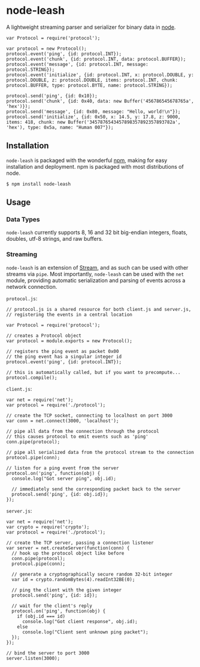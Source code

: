 node-leash
==========

A lightweight streaming parser and serializer for binary data in [node](http://nodejs.org).

```
var Protocol = require('protocol');

var protocol = new Protocol();
protocol.event('ping', {id: protocol.INT});
protocol.event('chunk', {id: protocol.INT, data: protocol.BUFFER});
protocol.event('message', {id: protocol.INT, message: protocol.STRING});
protocol.event('initialize', {id: protocol.INT, x: protocol.DOUBLE, y: protocol.DOUBLE, z: protocol.DOUBLE, items: protocol.INT, chunk: protocol.BUFFER, type: protocol.BYTE, name: protocol.STRING});

protocol.send('ping', {id: 0x10});
protocol.send('chunk', {id: 0x40, data: new Buffer('456786545678765a', 'hex')});
protocol.send('message', {id: 0x80, message: "Hello, world!\n"});
protocol.send('initialize', {id: 0x50, x: 14.5, y: 17.8, z: 9000, items: 418, chunk: new Buffer('3457876543457898357892357893782a', 'hex'), type: 0x5a, name: "Human 007"});
```

## Installation

`node-leash` is packaged with the wonderful [npm](http://npmjs.org), making for easy installation and deployment.  npm is packaged with most distributions of node.

    $ npm install node-leash

## Usage

### Data Types

`node-leash` currently supports 8, 16 and 32 bit big-endian integers, floats, doubles, utf-8 strings, and raw buffers.

### Streaming

`node-leash` is an extension of [Stream](http://nodejs.org/api/stream.html), and as such can be used with other streams via `pipe`.  Most importantly, `node-leash` can be used with the `net` module, providing automatic serialization and parsing of events across a network connection.

`protocol.js`:

```
// protocol.js is a shared resource for both client.js and server.js,
// registering the events in a central location

var Protocol = require('protocol');

// creates a Protocol object
var protocol = module.exports = new Protocol();

// registers the ping event as packet 0x00
// the ping event has a singular integer id
protocol.event('ping', {id: protocol.INT});

// this is automatically called, but if you want to precompute...
protocol.compile();
```

`client.js`:

```
var net = require('net');
var protocol = require('./protocol');

// create the TCP socket, connecting to localhost on port 3000
var conn = net.connect(3000, 'localhost');

// pipe all data from the connection through the protocol
// this causes protocol to emit events such as 'ping'
conn.pipe(protocol);

// pipe all serialized data from the protocol stream to the connection
protocol.pipe(conn);

// listen for a ping event from the server
protocol.on('ping', function(obj) {
  console.log("Got server ping", obj.id);
  
  // immediately send the corresponding packet back to the server
  protocol.send('ping', {id: obj.id});
});
```

`server.js`:

```
var net = require('net');
var crypto = require('crypto');
var protocol = require('./protocol');

// create the TCP server, passing a connection listener
var server = net.createServer(function(conn) {
  // hook up the protocol object like before
  conn.pipe(protocol);
  protocol.pipe(conn);
  
  // generate a cryptographically secure random 32-bit integer
  var id = crypto.randomBytes(4).readInt32BE(0);
  
  // ping the client with the given integer
  protocol.send('ping', {id: id});
  
  // wait for the client's reply
  protocol.on('ping', function(obj) {
    if (obj.id === id)
      console.log("Got client response", obj.id);
    else
      console.log("Client sent unknown ping packet");
  });
});

// bind the server to port 3000
server.listen(3000);
```
